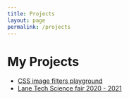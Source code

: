 ```yaml
---
title: Projects
layout: page
permalink: /projects
---
```


<html>
	<h1>My Projects</h1>
	<div class="col-auto">
		<ul>
			<li><a href="projects/imagefilters">CSS image filters playground</a></li>
			<li><a href="projects/ltscifair2020">Lane Tech Science fair 2020 - 2021</a></li>
		</ul>
</html>